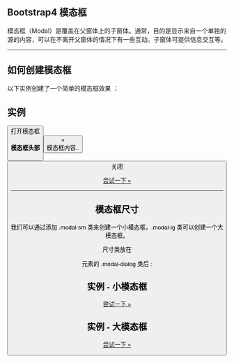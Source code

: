 ## Bootstrap4 模态框

模态框（Modal）是覆盖在父窗体上的子窗体。通常，目的是显示来自一个单独的源的内容，可以在不离开父窗体的情况下有一些互动。子窗体可提供信息交互等。

* * *

## 如何创建模态框

以下实例创建了一个简单的模态框效果 ：

## 实例

<!-- 按钮：用于打开模态框 \--> <button type\="button" class\="btn btn-primary" data-toggle\="modal" data-target\="#myModal"\> 打开模态框 </button\> <!-- 模态框 \--> <div class\="modal fade" id\="myModal"\> <div class\="modal-dialog"\> <div class\="modal-content"\> <!-- 模态框头部 \--> <div class\="modal-header"\> <h4 class\="modal-title"\>模态框头部</h4\> <button type\="button" class\="close" data-dismiss\="modal"\>&times;</button\> </div\> <!-- 模态框主体 \--> <div class\="modal-body"\> 模态框内容.. </div\> <!-- 模态框底部 \--> <div class\="modal-footer"\> <button type\="button" class\="btn btn-secondary" data-dismiss\="modal"\>关闭</button\> </div\> </div\> </div\> </div\>

[尝试一下 »](https://www.runoob.com/try/try2.php?filename=trybs4_modal)

* * *

## 模态框尺寸

我们可以通过添加 .modal-sm 类来创建一个小模态框，.modal-lg 类可以创建一个大模态框。

尺寸类放在 <div>元素的 .modal-dialog 类后 :

## 实例 - 小模态框

<div class\="modal-dialog modal-sm"\>

[尝试一下 »](https://www.runoob.com/try/try2.php?filename=trybs4_modal_sm)

## 实例 - 大模态框

<div class\="modal-dialog modal-lg"\>

[尝试一下 »](https://www.runoob.com/try/try2.php?filename=trybs4_modal_lg)